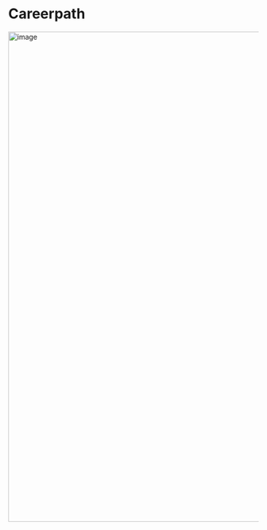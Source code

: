 # Careerpath
<img width="1892" height="987" alt="image" src="https://github.com/user-attachments/assets/15f73eea-5635-4687-84ec-043f2e405599" />
